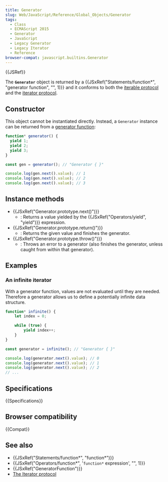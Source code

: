 ```yaml
---
title: Generator
slug: Web/JavaScript/Reference/Global_Objects/Generator
tags:
  - Class
  - ECMAScript 2015
  - Generator
  - JavaScript
  - Legacy Generator
  - Legacy Iterator
  - Reference
browser-compat: javascript.builtins.Generator
---
```

{{JSRef}}

The **`Generator`** object is returned by a
{{JSxRef("Statements/function*", "generator function", "", 1)}}
and it conforms to both the
[iterable protocol](/en-US/docs/Web/JavaScript/Reference/Iteration_protocols#the_iterable_protocol)
and the
[iterator protocol](/en-US/docs/Web/JavaScript/Reference/Iteration_protocols#the_iterator_protocol).

## Constructor

This object cannot be instantiated directly. Instead, a `Generator` instance can
be returned from a
[generator function](/en-US/docs/Web/JavaScript/Reference/Statements/function*):

```js
function* generator() {
  yield 1;
  yield 2;
  yield 3;
}

const gen = generator(); // "Generator { }"

console.log(gen.next().value); // 1
console.log(gen.next().value); // 2
console.log(gen.next().value); // 3
```

## Instance methods

- {{JSxRef("Generator.prototype.next()")}}
  - : Returns a value yielded by the
    {{JSxRef("Operators/yield", "yield")}} expression.
- {{JSxRef("Generator.prototype.return()")}}
  - : Returns the given value and finishes the generator.
- {{JSxRef("Generator.prototype.throw()")}}
  - : Throws an error to a generator (also finishes the generator, unless caught
    from within that generator).

## Examples

### An infinite iterator

With a generator function, values are not evaluated until they are needed.
Therefore a generator allows us to define a potentially infinite data structure.

```js
function* infinite() {
    let index = 0;

    while (true) {
        yield index++;
    }
}

const generator = infinite(); // "Generator { }"

console.log(generator.next().value); // 0
console.log(generator.next().value); // 1
console.log(generator.next().value); // 2
// ...
```

## Specifications

{{Specifications}}

## Browser compatibility

{{Compat}}

## See also

- {{JSxRef("Statements/function*", "function*")}}
- {{JSxRef("Operators/function*", '<code>function*</code> expression', "", 1)}}
- {{JSxRef("GeneratorFunction")}}
- [The Iterator protocol](/en-US/docs/Web/JavaScript/Reference/Iteration_protocols)
